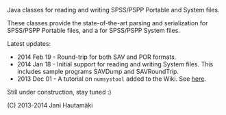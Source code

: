 Java classes for reading and writing SPSS/PSPP Portable and System files.

These classes provide the state-of-the-art parsing and serialization for SPSS/PSPP Portable files, and a for SPSS/PSPP System files.

Latest updates:
  * 2014 Feb 19 - Round-trip for both SAV and POR formats.
  * 2014 Jan 18 - Initial support for reading and writing System files. This includes sample programs SAVDump and SAVRoundTrip.
  * 2013 Dec 01 - A tutorial on `numsystool` added to the Wiki. See [here](http://code.google.com/p/spssio/wiki/NumberSystemToolTutorial).

Still under construction, stay tuned :)

(C) 2013-2014 Jani Hautamäki